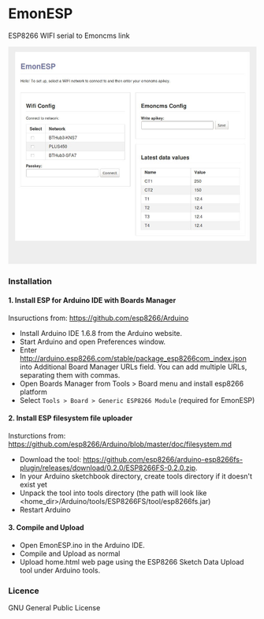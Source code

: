 # EmonESP

ESP8266 WIFI serial to Emoncms link

![emonesp.jpg](emonesp.jpg)

### Installation

#### 1. Install ESP for Arduino IDE with Boards Manager

Insuructions from: https://github.com/esp8266/Arduino

- Install Arduino IDE 1.6.8 from the Arduino website.
- Start Arduino and open Preferences window.
- Enter http://arduino.esp8266.com/stable/package_esp8266com_index.json into Additional Board Manager URLs field. You can add multiple URLs, separating them with commas.
- Open Boards Manager from Tools > Board menu and install esp8266 platform 
- Select `Tools > Board > Generic ESP8266 Module` (required for EmonESP)

#### 2. Install ESP filesystem file uploader

Insturctions from: https://github.com/esp8266/Arduino/blob/master/doc/filesystem.md

- Download the tool: https://github.com/esp8266/arduino-esp8266fs-plugin/releases/download/0.2.0/ESP8266FS-0.2.0.zip.
- In your Arduino sketchbook directory, create tools directory if it doesn't exist yet
- Unpack the tool into tools directory (the path will look like <home_dir>/Arduino/tools/ESP8266FS/tool/esp8266fs.jar)
- Restart Arduino

#### 3. Compile and Upload

- Open EmonESP.ino in the Arduino IDE.
- Compile and Upload as normal
- Upload home.html web page using the ESP8266 Sketch Data Upload tool under Arduino tools.

### Licence

GNU General Public License
